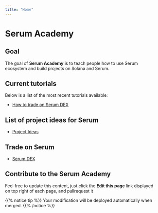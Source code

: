 ```yaml
---
title: "Home"
---
```


# Serum Academy

## Goal

The goal of **Serum Academy** is to teach people how to use Serum ecosystem and build projects on Solana and Serum.

## Current tutorials

Below is a list of the most recent tutorials available:

- [How to trade on Serum DEX](/serum-dex)

## List of project ideas for Serum

- [Project Ideas](/serum-project-ideas)

## Trade on Serum

- [Serum DEX](https://dex.projectserum.com)

## Contribute to the Serum Academy

Feel free to update this content, just click the **Edit this page** link displayed on top right of each page, and pullrequest it

{{% notice tip %}}
Your modification will be deployed automatically when merged.
{{% /notice %}}
